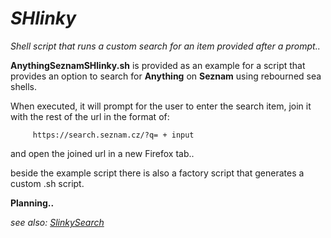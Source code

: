 # _SHlinky_


_Shell script that runs a custom search for an item provided after a prompt.._


**AnythingSeznamSHlinky.sh** is provided as an example for a script that provides an option to search for **Anything** on **Seznam** using rebourned sea shells.


When executed, it will prompt for the user to enter the search item, join it with the rest of the url in the format of:

		 https://search.seznam.cz/?q= + input


and open the joined url in a new Firefox tab..

beside the example script there is also a factory script that generates a custom .sh script.


**Planning..**

_see also: [SlinkySearch](https://github.com/KayserSoze42/extend.io/tree/main/src/dotNyet/SlinkySearch)_ 

